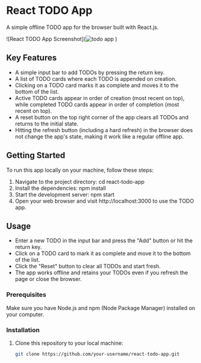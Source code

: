 # React TODO App

A simple offline TODO app for the browser built with React.js.

![React TODO App Screenshot](![todo app](https://github.com/Jagdish24-uc/todoapp/assets/71270068/8d8b2699-a894-4c0b-af29-405f79457729)
)

## Key Features

- A simple input bar to add TODOs by pressing the return key.
- A list of TODO cards where each TODO is appended on creation.
- Clicking on a TODO card marks it as complete and moves it to the bottom of the list.
- Active TODO cards appear in order of creation (most recent on top), while completed TODO cards appear in order of completion (most recent on top).
- A reset button on the top right corner of the app clears all TODOs and returns to the initial state.
- Hitting the refresh button (including a hard refresh) in the browser does not change the app's state, making it work like a regular offline app.

## Getting Started

To run this app locally on your machine, follow these steps:
1. Navigate to the project directory:
cd react-todo-app
2. Install the dependencies:
npm install
3. Start the development server:
npm start
4. Open your web browser and visit http://localhost:3000 to use the TODO app.

## Usage
- Enter a new TODO in the input bar and press the "Add" button or hit the return key.
- Click on a TODO card to mark it as complete and move it to the bottom of the list.
- Click the "Reset" button to clear all TODOs and start fresh.
- The app works offline and retains your TODOs even if you refresh the page or close the browser.   


### Prerequisites

Make sure you have Node.js and npm (Node Package Manager) installed on your computer.

### Installation

1. Clone this repository to your local machine:

   ```bash
   git clone https://github.com/your-username/react-todo-app.git
